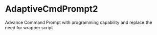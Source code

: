 # AdaptiveCmdPrompt2
Advance Command Prompt with programming capability and replace the need for wrapper script
